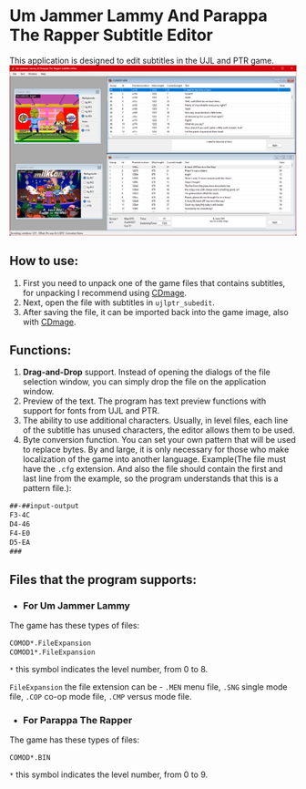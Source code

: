 # Um Jammer Lammy And Parappa The Rapper Subtitle Editor
This application is designed to edit subtitles in the UJL and PTR game.
![editor](/editor.png)
## How to use:
1. First you need to unpack one of the game files that contains subtitles, for unpacking I recommend using [CDmage](https://www.romhacking.net/utilities/1435/).
2. Next, open the file with subtitles in `ujlptr_subedit`.
3. After saving the file, it can be imported back into the game image, also with [CDmage](https://www.romhacking.net/utilities/1435/).

## Functions:
1. **Drag-and-Drop** support.
Instead of opening the dialogs of the file selection window, you can simply drop the file on the application window.
2. Preview of the text. The program has text preview functions with support for fonts from UJL and PTR.
3. The ability to use additional characters. Usually, in level files, each line of the subtitle has unused characters, the editor allows them to be used.
4. Byte conversion function. You can set your own pattern that will be used to replace bytes. By and large, it is only necessary for those who make localization of the game into another language.
Example(The file must have the `.cfg` extension. And also the file should contain the first and last line from the example, so the program understands that this is a pattern file.):
```
##-##input-output
F3-4C
D4-46
F4-E0
D5-EA
###
```

## Files that the program supports:
* ### For Um Jammer Lammy
The game has these types of files:
```
COMOD*.FileExpansion
COMOD1*.FileExpansion
```
`*` this symbol indicates the level number, from 0 to 8.

`FileExpansion` the file extension can be - `.MEN` menu file, `.SNG` single mode file, `.COP` co-op mode file, `.CMP` versus mode file.
* ### For Parappa The Rapper
The game has these types of files:
```
COMOD*.BIN
```
`*` this symbol indicates the level number, from 0 to 9.
